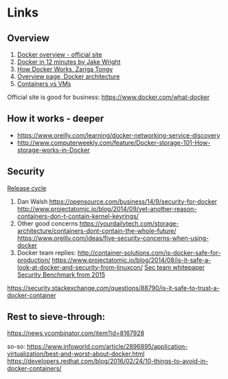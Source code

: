 # Links

## Overview

1. [Docker overview - official site](https://docs.docker.com/engine/docker-overview/)
2. [Docker in 12 minutes by Jake Wright](https://www.youtube.com/watch?time_continue=3&v=YFl2mCHdv24)
3. [How Docker Works, Zariga Tongy](https://www.youtube.com/watch?v=pgiFwriExYg)
4. [Overview page, Docker architecture](https://docs.docker.com/engine/docker-overview/#docker-architecture)
5. [Containers vs VMs](https://docs.docker.com/get-started/#containers-vs-virtual-machines)


Official site is good for business: https://www.docker.com/what-docker

## How it works - deeper

* https://www.oreilly.com/learning/docker-networking-service-discovery
* http://www.computerweekly.com/feature/Docker-storage-101-How-storage-works-in-Docker

## Security

[Release cycle](https://docs.docker.com/engine/installation/#time-based-release-schedule)

1. Dan Walsh
https://opensource.com/business/14/9/security-for-docker
http://www.projectatomic.io/blog/2014/09/yet-another-reason-containers-don-t-contain-kernel-keyrings/
2. Other good concerns
https://yourdailytech.com/storage-architecture/containers-dont-contain-the-whole-future/
https://www.oreilly.com/ideas/five-security-concerns-when-using-docker
3. Docker team replies:
http://container-solutions.com/is-docker-safe-for-production/
https://www.projectatomic.io/blog/2014/08/is-it-safe-a-look-at-docker-and-security-from-linuxcon/
[Sec team whitepaper](https://d3oypxn00j2a10.cloudfront.net/assets/img/Docker%20Security/WP_Intro_to_container_security_03.20.2015.pdf)
[Security Benchmark from 2015](https://www.infoq.com/news/2015/05/Docker-Security-Benchmark)

https://security.stackexchange.com/questions/88790/is-it-safe-to-trust-a-docker-container


## Rest to sieve-through:
https://news.ycombinator.com/item?id=8167928

so-so:
https://www.infoworld.com/article/2896895/application-virtualization/best-and-worst-about-docker.html
https://developers.redhat.com/blog/2016/02/24/10-things-to-avoid-in-docker-containers/
